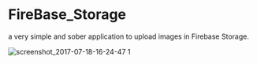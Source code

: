# FireBase_Storage

a very simple and sober application to upload images in Firebase Storage.


![screenshot_2017-07-18-16-24-47 1](https://user-images.githubusercontent.com/23066967/28314768-747c5fc2-6bd9-11e7-986a-6e20ca0e1674.png)

